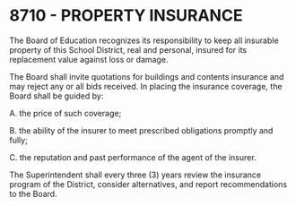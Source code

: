 8710 - PROPERTY INSURANCE
=========================

The Board of Education recognizes its responsibility to keep all
insurable property of this School District, real and personal, insured
for its replacement value against loss or damage.

The Board shall invite quotations for buildings and contents insurance
and may reject any or all bids received. In placing the insurance
coverage, the Board shall be guided by:

A. the price of such coverage;

B. the ability of the insurer to meet prescribed obligations promptly
and fully;

C. the reputation and past performance of the agent of the insurer.

The Superintendent shall every three (3) years review the insurance
program of the District, consider alternatives, and report
recommendations to the Board.
